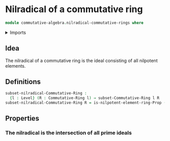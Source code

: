 # Nilradical of a commutative ring

```agda
module commutative-algebra.nilradical-commutative-rings where
```

<details><summary>Imports</summary>
```agda
open import commutative-algebra.commutative-rings
open import commutative-algebra.ideals-commutative-rings
open import foundation.universe-levels
open import ring-theory.nilpotent-elements-rings
```
</details>

## Idea

The nilradical of a commutative ring is the ideal consisting of all nilpotent elements.

## Definitions

```agda
subset-nilradical-Commutative-Ring :
  {l : Level} (R : Commutative-Ring l) → subset-Commutative-Ring l R
subset-nilradical-Commutative-Ring R = is-nilpotent-element-ring-Prop (ring-Commutative-Ring R)
```

## Properties

### The nilradical is the intersection of all prime ideals